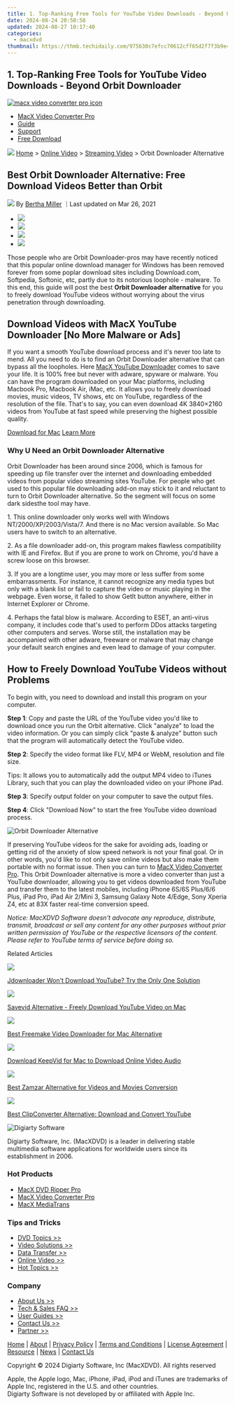 ```yaml
---
title: 1. Top-Ranking Free Tools for YouTube Video Downloads - Beyond Orbit Downloader
date: 2024-08-24 20:50:58
updated: 2024-08-27 10:17:40
categories:
  - macxdvd
thumbnail: https://thmb.techidaily.com/975630c7efcc70612cff65d2f7f3b9e4bb27504376cae815fa3cc71523fe648a.jpg
---
```


## 1. Top-Ranking Free Tools for YouTube Video Downloads - Beyond Orbit Downloader

[![macx video converter pro icon](https://www.macxdvd.com/mac-dvd-video-converter-how-to/../image-style/new-seo/icon11.png)](https://tools.techidaily.com/macxdvd/products/)

* [MacX Video Converter Pro](https://tools.techidaily.com/macxdvd/products/)
* [Guide](https://tools.techidaily.com/macxdvd/products/)
* [Support](https://tools.techidaily.com/macxdvd/products/)
* [Free Download](https://tools.techidaily.com/macxdvd/products/)



![](https://www.macxdvd.com/mac-dvd-video-converter-how-to/../image-style/new-seo/icon7.png) [Home](https://tools.techidaily.com/macxdvd/products/) \> [Online Video](https://tools.techidaily.com/macxdvd/products/) \> [Streaming Video](https://tools.techidaily.com/macxdvd/products/) \> Orbit Downloader Alternative

## Best Orbit Downloader Alternative: Free Download Videos Better than Orbit 



![](https://www.macxdvd.com/mac-dvd-video-converter-how-to/../image-style/new-seo/icon6.png) By [Bertha Miller](https://www.linkedin.com/in/bertha-miller-7a324990/) ｜Last updated on Mar 26, 2021

* [![](https://www.macxdvd.com/mac-dvd-video-converter-how-to/../image-style/new-seo/share-fa.jpg)](https://www.facebook.com/sharer/sharer.php?u=https://www.macxdvd.com/mac-dvd-video-converter-how-to/orbit-downloader-alternative.htm)
* [![](https://www.macxdvd.com/mac-dvd-video-converter-how-to/../image-style/new-seo/share-tw.jpg)](https://twitter.com/intent/tweet?url=https://www.macxdvd.com/mac-dvd-video-converter-how-to/orbit-downloader-alternative.htm)
* [![](https://www.macxdvd.com/mac-dvd-video-converter-how-to/../image-style/new-seo/share-email.jpg)](https://www.macxdvd.com/mac-dvd-video-converter-how-to/mailto:info@example.com?&subject=&body=https://www.macxdvd.com/mac-dvd-video-converter-how-to/orbit-downloader-alternative.htm)
* [![](https://www.macxdvd.com/mac-dvd-video-converter-how-to/../image-style/new-seo/share-in.jpg)](https://www.linkedin.com/shareArticle?mini=true&url=https://www.macxdvd.com/mac-dvd-video-converter-how-to/orbit-downloader-alternative.htm&title=&summary=https://www.macxdvd.com/mac-dvd-video-converter-how-to/orbit-downloader-alternative.htm&source=)

Those people who are Orbit Downloader-pros may have recently noticed that this popular online download manager for Windows has been removed forever from some poplar download sites including Download.com, Softpedia, Softonic, etc, partly due to its notorious loophole - malware. To this end, this guide will post the best **Orbit Downloader alternative** for you to freely download YouTube videos without worrying about the virus penetration through downloading. 

## Download Videos with MacX YouTube Downloader \[No More Malware or Ads\]

 If you want a smooth YouTube download process and it's never too late to mend. All you need to do is to find an Orbit Downloader alternative that can bypass all the loopholes. Here [MacX YouTube Downloader](https://tools.techidaily.com/macxdvd/products/) comes to save your life. It is 100% free but never with adware, spyware or malware. You can have the program downloaded on your Mac platforms, including Macbook Pro, Macbook Air, iMac, etc. It allows you to freely download movies, music videos, TV shows, etc on YouTube, regardless of the resolution of the file. That's to say, you can even download 4K 3840×2160 videos from YouTube at fast speed while preserving the highest possible quality. 

[Download for Mac](https://tools.techidaily.com/macxdvd/products/) [Learn More](https://tools.techidaily.com/macxdvd/products/) 

###  Why U Need an Orbit Downloader Alternative 

Orbit Downloader has been around since 2006, which is famous for speeding up file transfer over the internet and downloading embedded videos from popular video streaming sites YouTube. For people who get used to this popular file downloading add-on may stick to it and reluctant to turn to Orbit Downloader alternative. So the segment will focus on some dark sidesthe tool may have. 

1\. This online downloader only works well with Windows NT/2000/XP/2003/Vista/7\. And there is no Mac version available. So Mac users have to switch to an alternative.

2\. As a file downloader add-on, this program makes flawless compatibility with IE and Firefox. But if you are prone to work on Chrome, you'd have a screw loose on this browser. 

3\. If you are a longtime user, you may more or less suffer from some embarrassments. For instance, it cannot recognize any media types but only with a blank list or fail to capture the video or music playing in the webpage. Even worse, it failed to show GetIt button anywhere, either in Internet Explorer or Chrome.

4\. Perhaps the fatal blow is malware. According to ESET, an anti-virus company, it includes code that's used to perform DDos attacks targeting other computers and serves. Worse still, the installation may be accompanied with other adware, freeware or malware that may change your default search engines and even lead to damage of your computer. 

## How to Freely Download YouTube Videos without Problems

To begin with, you need to download and install this program on your computer.

**Step 1**: Copy and paste the URL of the YouTube video you'd like to download once you run the Orbit alternative. Click "analyze" to load the video information. Or you can simply click "paste & analyze" button such that the program will automatically detect the YouTube video. 

**Step 2**: Specify the video format like FLV, MP4 or WebM, resolution and file size. 

Tips: It allows you to automatically add the output MP4 video to iTunes Library, such that you can play the downloaded video on your iPhone iPad. 

**Step 3**: Specify output folder on your computer to save the output files. 

**Step 4**: Click "Download Now" to start the free YouTube video download process. 

![Orbit Downloader Alternative](https://www.macxdvd.com/mac-dvd-video-converter-how-to/howto_image/myd-steps.jpg) 

If preserving YouTube videos for the sake for avoiding ads, loading or getting rid of the anxiety of slow speed network is not your final goal. Or in other words, you'd like to not only save online videos but also make them portable with no format issue. Then you can turn to [MacX Video Converter Pro](https://tools.techidaily.com/macxdvd/products/). This Orbit Downloader alternative is more a video converter than just a YouTube downloader, allowing you to get videos downloaded from YouTube and transfer them to the latest mobiles, including iPhone 6S/6S Plus/6/6 Plus, iPad Pro, iPad Air 2/Mini 3, Samsung Galaxy Note 4/Edge, Sony Xperia Z4, etc at 83X faster real-time conversion speed.

_Notice: MacXDVD Software doesn't advocate any reproduce, distribute, transmit, broadcast or sell any content for any other purposes without prior written permission of YouTube or the respective licensors of the content. Please refer to YouTube terms of service before doing so._ 



Related Articles

![](https://www.macxdvd.com/mac-dvd-video-converter-how-to/../image-style/new-seo/pic7.jpg)

[Jdownloader Won't Download YouTube? Try the Only One Solution](https://tools.techidaily.com/macxdvd/products/) 

![](https://www.macxdvd.com/mac-dvd-video-converter-how-to/../image-style/new-seo/pic6.jpg)

[Savevid Alternative - Freely Download YouTube Video on Mac](https://tools.techidaily.com/macxdvd/products/) 

![](https://www.macxdvd.com/mac-dvd-video-converter-how-to/../image-style/new-seo/pic5.jpg)

[Best Freemake Video Downloader for Mac Alternative](https://tools.techidaily.com/macxdvd/products/) 

![](https://www.macxdvd.com/mac-dvd-video-converter-how-to/../image-style/new-seo/pic4.jpg)

[Download KeepVid for Mac to Download Online Video Audio](https://tools.techidaily.com/macxdvd/products/) 

![](https://www.macxdvd.com/mac-dvd-video-converter-how-to/../image-style/new-seo/pic3.jpg)

[Best Zamzar Alternative for Videos and Movies Conversion](https://tools.techidaily.com/macxdvd/products/) 

![](https://www.macxdvd.com/mac-dvd-video-converter-how-to/../image-style/new-seo/pic2.jpg)

[Best ClipConverter Alternative: Download and Convert YouTube](https://tools.techidaily.com/macxdvd/products/) 



![Digiarty Software](https://www.macxdvd.com/mac-dvd-video-converter-how-to/../icon/logo.png) 

Digiarty Software, Inc. (MacXDVD) is a leader in delivering stable multimedia software applications for worldwide users since its establishment in 2006.

### Hot Products

* [MacX DVD Ripper Pro](https://tools.techidaily.com/macxdvd/products/)
* [MacX Video Converter Pro](https://tools.techidaily.com/macxdvd/products/)
* [MacX MediaTrans](https://tools.techidaily.com/macxdvd/products/)

### Tips and Tricks

* [DVD Topics >>](https://tools.techidaily.com/macxdvd/products/)
* [Video Solutions >>](https://tools.techidaily.com/macxdvd/products/)
* [Data Transfer >>](https://tools.techidaily.com/macxdvd/products/)
* [Online Video >>](https://tools.techidaily.com/macxdvd/products/)
* [Hot Topics >>](https://tools.techidaily.com/macxdvd/products/)

### Company

* [About Us >>](https://tools.techidaily.com/macxdvd/products/)
* [Tech & Sales FAQ >>](https://tools.techidaily.com/macxdvd/products/)
* [User Guides >>](https://tools.techidaily.com/macxdvd/products/)
* [Contact Us >>](https://tools.techidaily.com/macxdvd/products/)
* [Partner >>](https://tools.techidaily.com/macxdvd/products/)



[Home](https://tools.techidaily.com/macxdvd/products/) | [About](https://tools.techidaily.com/macxdvd/products/) | [Privacy Policy](https://tools.techidaily.com/macxdvd/products/) | [Terms and Conditions](https://tools.techidaily.com/macxdvd/products/) | [License Agreement](https://tools.techidaily.com/macxdvd/products/) | [Resource](https://tools.techidaily.com/macxdvd/products/) | [News](https://tools.techidaily.com/macxdvd/products/) | [Contact Us](https://tools.techidaily.com/macxdvd/products/)

Copyright © 2024 Digiarty Software, Inc (MacXDVD). All rights reserved

Apple, the Apple logo, Mac, iPhone, iPad, iPod and iTunes are trademarks of Apple Inc, registered in the U.S. and other countries.  
Digiarty Software is not developed by or affiliated with Apple Inc.

<ins class="adsbygoogle"
     style="display:block"
     data-ad-format="autorelaxed"
     data-ad-client="ca-pub-7571918770474297"
     data-ad-slot="1223367746"></ins>



<ins class="adsbygoogle"
     style="display:block"
     data-ad-client="ca-pub-7571918770474297"
     data-ad-slot="8358498916"
     data-ad-format="auto"
     data-full-width-responsive="true"></ins>
